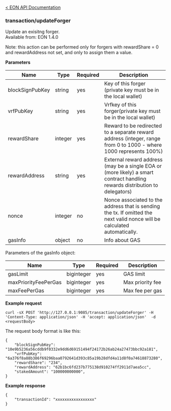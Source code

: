 [&lt; EON API Documentation](/doc/api/index.md) 
### transaction/updateForger

Update an exisitng forger.<br>
Available from: EON 1.4.0<br>

Note: this action can be performed only for forgers with rewardShare = 0 and rewardAddress not set, and only to assign them a value.<br>

**Parameters**

| Name     | Type    | Required  | Description    |
| -------- | ------- | -------   | -------        | 
| blockSignPubKey | string | yes | Key of this forger (private key must be in the local wallet) |
| vrfPubKey | string |yes | Vrfkey of this forger(private key must be in the local wallet) |
| rewardShare     | integer | yes | Reward to be redirected to a separate reward address (integer, range from 0 to 1000 - where 1000 represents 100%) |
| rewardAddress   | string | yes  | External reward address (may be a single EOA or (more likely) a smart contract handling rewards distribution to delegators) |
| nonce    | integer | no        | Nonce associated to the address that is sending the tx. If omitted the next valid nonce will be calculated automatically.  |
| gasInfo  | object  | no        | Info about GAS |

Parameters of the gasInfo object:

| Name     | Type    | Required    | Description    |
| -------- | ------- | -------     | -------        | 
| gasLimit  | biginteger  | yes         | GAS limit |
| maxPriorityFeePerGas  | biginteger  | yes         | Max priority fee|
| maxFeePerGas  | biginteger  | yes         | Max fee per gas |

**Example request**

    curl -sX POST 'http://127.0.0.1:9085/transaction/updateForger' -H 'Content-Type: application/json' -H 'accept: application/json'  -d <requestBody>

The request body format is like this:

    {
        "blockSignPubKey": "10e9b5236a56cddb9f0332e9dd6d69151494f24172b26ab24a27473bbc92a181",
        "vrfPubKey": "6a376f8a88b386f69296baa0792641d393c85a19b28dfd4a11d8f0a74618873280",
        "rewardShare": "234",
        "rewardAddress": "62b1bc6fd237b775138d910274ff2911d7aea5cc",      
        "stakedAmount": "100000000000",   
    }


**Example response**

    {
        "transactionId": "xxxxxxxxxxxxxxxxx"
    }